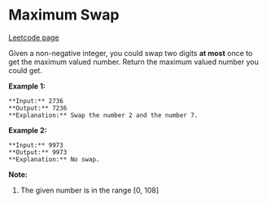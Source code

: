 # Maximum Swap
[Leetcode page](https://leetcode.com/problems/maximum-swap/description)

Given a non-negative integer, you could swap two digits **at most** once to
get the maximum valued number. Return the maximum valued number you could get.

**Example 1:**  

    
    
    **Input:** 2736
    **Output:** 7236
    **Explanation:** Swap the number 2 and the number 7.
    

**Example 2:**  

    
    
    **Input:** 9973
    **Output:** 9973
    **Explanation:** No swap.
    

**Note:**  

  1. The given number is in the range [0, 108]

